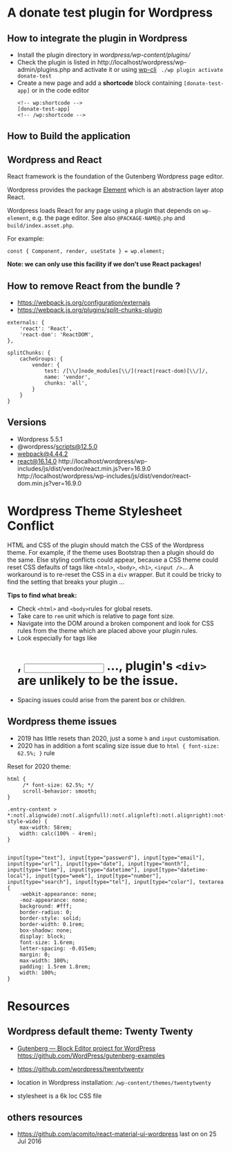 # A donate test plugin for Wordpress

<!-- On Wordpress 5.5.1 -->
<!-- ![Screenshot](https://code.electrolab.fr/fabrice/) -->

## How to integrate the plugin in Wordpress

* Install the plugin directory in *wordpress/wp-content/plugins/*
* Check the plugin is listed in http://localhost/wordpress/wp-admin/plugins.php and activate it
  or using [wp-cli](https://wp-cli.org) ` ./wp plugin activate donate-test`
* Create a new page and add a **shortcode** block containing `[donate-test-app]` or in the code editor
  ```
  <!-- wp:shortcode -->
  [donate-test-app]
  <!-- /wp:shortcode -->
  ```

## How to Build the application

<!-- * It requires Node JS -->
<!-- * Install NPM packages using the command `npm install` or `yarn install`, it must create a *node_module* directory -->
<!-- * Build using the command `npm start` or `yarn start` -->

<!-- **Build Output:** -->

<!-- ``` -->
<!-- ``` -->

<!-- It must create a *build* directory containing an *index.js* file. -->

<!-- It runs the [wp-script](https://developer.wordpress.org/block-editor/packages/packages-scripts/) tool. -->

## Wordpress and React

React framework is the foundation of the Gutenberg Wordpress page editor.

Wordpress provides the package
[Element](https://developer.wordpress.org/block-editor/packages/packages-element/) which is an
abstraction layer atop React.

Wordpress loads React for any page using a plugin that depends on `wp-element`, e.g. the page
editor.  See also `@PACKAGE-NAME@.php` and `build/index.asset.php`.

For example:
```
const { Component, render, useState } = wp.element;
```

**Note: we can only use this facility if we don't use React packages!**

## How to remove React from the bundle ?

* https://webpack.js.org/configuration/externals
* https://webpack.js.org/plugins/split-chunks-plugin

```
externals: {
    'react': 'React',
    'react-dom': 'ReactDOM',
},
```

```
splitChunks: {
    cacheGroups: {
        vendor: {
            test: /[\\/]node_modules[\\/](react|react-dom)[\\/]/,
            name: 'vendor',
            chunks: 'all',
        }
    }
}
```

## Versions

* Wordpress 5.5.1
* @wordpress/scripts@12.5.0
* webpack@4.44.2
* react@16.14.0
  http://localhost/wordpress/wp-includes/js/dist/vendor/react.min.js?ver=16.9.0
  http://localhost/wordpress/wp-includes/js/dist/vendor/react-dom.min.js?ver=16.9.0

# Wordpress Theme Stylesheet Conflict

HTML and CSS of the plugin should match the CSS of the Wordpress theme.  For example, if the theme
uses Bootstrap then a plugin should do the same.  Else styling conflicts could appear, because a CSS
theme could reset CSS defaults of tags like `<html>`, `<body>`, `<h1>`, `<input />`...  A workaround
is to re-reset the CSS in a `div` wrapper.  But it could be tricky to find the setting that breaks
your plugin ...

**Tips to find what break:**
* Check `<html>` and `<body>`rules for global resets.
* Take care to `rem` unit which is relative to page font size.
* Navigate into the DOM around a broken component and look for CSS rules from the theme which are
  placed above your plugin rules.
* Look especially for tags like <h1>, <input> ..., plugin's `<div>` are unlikely to be the issue.
* Spacing issues could arise from the parent box or children.

<!-- **Note:** to reset style uses `!important` rules -->

## Wordpress theme issues

* 2019 has little resets than 2020, just a some `h` and `input` customisation.
* 2020 has in addition a font scaling size issue due to `html { font-size: 62.5%; }` rule

Reset for 2020 theme:

```
html {
￼    /* font-size: 62.5%; */
￼    scroll-behavior: smooth;
}

.entry-content > *:not(.alignwide):not(.alignfull):not(.alignleft):not(.alignright):not(.is-style-wide) {
    max-width: 58rem;
    width: calc(100% - 4rem);
}


input[type="text"], input[type="password"], input[type="email"], input[type="url"], input[type="date"], input[type="month"], input[type="time"], input[type="datetime"], input[type="datetime-local"], input[type="week"], input[type="number"], input[type="search"], input[type="tel"], input[type="color"], textarea {
    -webkit-appearance: none;
    -moz-appearance: none;
    background: #fff;
    border-radius: 0;
    border-style: solid;
    border-width: 0.1rem;
    box-shadow: none;
    display: block;
    font-size: 1.6rem;
    letter-spacing: -0.015em;
    margin: 0;
    max-width: 100%;
    padding: 1.5rem 1.8rem;
    width: 100%;
}
```

# Resources

## Wordpress default theme: Twenty Twenty

* [Gutenberg — Block Editor project for WordPress](https://github.com/WordPress/gutenberg)
  https://github.com/WordPress/gutenberg-examples

* https://github.com/wordpress/twentytwenty
* location in Wordpress installation: `/wp-content/themes/twentytwenty`
* stylesheet is a 6k loc CSS file

## others resources

* https://github.com/acomito/react-material-ui-wordpress
  last on on 25 Jul 2016

